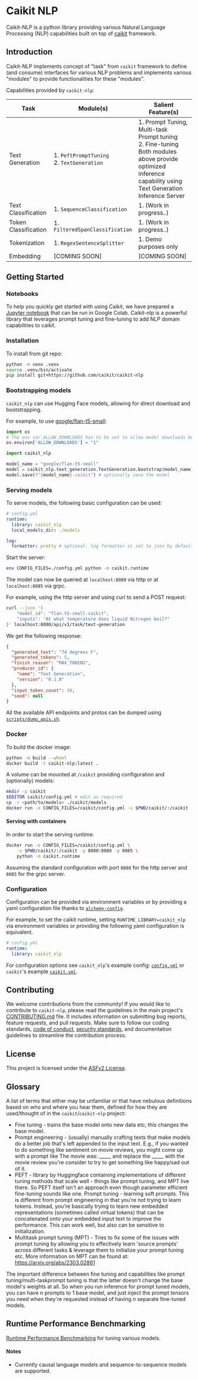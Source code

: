 # Caikit NLP

Caikit-NLP is a python library providing various Natural Language Processing (NLP) capabilities built on top of [caikit](https://github.com/caikit/caikit) framework. 

## Introduction

Caikit-NLP implements concept of "task" from `caikit` framework to define (and consume) interfaces for various NLP problems and implements various "modules" to provide functionalities for these "modules". 

Capabilities provided by `caikit-nlp`:

| Task                 | Module(s)                                 | Salient Feature(s)                                                                                                                                          |
|----------------------|-------------------------------------------|-------------------------------------------------------------------------------------------------------------------------------------------------------------|
| Text Generation      | 1. `PeftPromptTuning` <br> 2. `TextGeneration` | 1. Prompt Tuning, Multi-task Prompt tuning <br> 2. Fine-tuning  Both modules above provide optimized inference capability using Text Generation Inference Server |
| Text Classification  | 1. `SequenceClassification`               | 1. (Work in progress..)                                                                                                                                     |
| Token Classification | 1. `FilteredSpanClassification`           | 1. (Work in progress..)                                                                                                                                     |
| Tokenization         | 1. `RegexSentenceSplitter`                | 1. Demo purposes only                                                                                                                                       |
| Embedding         | [COMING SOON]                | [COMING SOON]                                                                                                                                       |

## Getting Started

### Notebooks

To help you quickly get started with using Caikit, we have prepared a [Jupyter notebook](examples/Caikit_Getting_Started.ipynb) that can be run in Google Colab. Caikit-nlp is a powerful library that leverages prompt tuning and fine-tuning to add NLP domain capabilities to caikit.

### Installation

To install from git repo:

```bash
python -m venv .venv
source .venv/bin/activate
pip install git+https://github.com/caikit/caikit-nlp
```

### Bootstrapping models

`caikit_nlp` can use  Hugging Face models, allowing for direct download and bootstrapping.

For example, to use [google/flan-t5-small](https://huggingface.co/google/flan-t5-small):

```python
import os
# The env var ALLOW_DOWNLOADS has to be set to allow model downloads before importing caikit_nlp
os.environ['ALLOW_DOWNLOADS'] = "1"

import caikit_nlp

model_name = "google/flan-t5-small"
model = caikit_nlp.text_generation.TextGeneration.bootstrap(model_name)
model.save(f"{model_name}-caikit") # optionally save the model
```

### Serving models

To serve models, the following basic configuration can be used:

```yaml
# config.yml
runtime:
  library: caikit_nlp
  local_models_dir: ./models

log:
  formatter: pretty # optional: log formatter is set to json by default
```

Start the server:

```bash
env CONFIG_FILES=./config.yml python -m caikit.runtime
```

The model can now be queried at `localhost:8080` via http or at `localhost:8085` via grpc.

For example, using the http server and using curl to send a POST request:

```bash
curl --json '{
    "model_id": "flan-t5-small-caikit",
    "inputs": "At what temperature does liquid Nitrogen boil?"
}' localhost:8080/api/v1/task/text-generation
```

We get the following response:

```json
{
  "generated_text": "74 degrees F",
  "generated_tokens": 5,
  "finish_reason": "MAX_TOKENS",
  "producer_id": {
    "name": "Text Generation",
    "version": "0.1.0"
  },
  "input_token_count": 10,
  "seed": null
}
```

All the available API endpoints and protos can be dumped using [`scripts/dump_apis.sh`](/scripts/dump_apis.sh).

### Docker

To build the docker image:

```bash
python -m build --wheel
docker build -t caikit-nlp:latest .
```

A volume can be mounted at `/caikit` providing configuration and (optionally) models:

```bash
mkdir -p caikit
$EDITOR caikit/config.yml # edit as required
cp -r <path/to/models> ./caikit/models
docker run -e CONFIG_FILES=/caikit/config.yml -v $PWD/caikit/:/caikit -p 8080:8080 -p 8085:8085 python -m caikit.runtime
```

#### Serving with containers

In order to start the serving runtime:

```bash
docker run -e CONFIG_FILES=/caikit/config.yml \
    -v $PWD/caikit/:/caikit -p 8080:8080 -p 8085 \
    python -m caikit.runtime
```

Assuming the standard configuration with port `8080` for the http server and `8085` for the grpc server.

### Configuration

Configuration can be provided via environment variables or by providing a yaml configuration file thanks to [`alchemy-config`](https://github.com/IBM/alchemy-config).

For example, to set the caikit runtime, setting `RUNTIME_LIBRARY=caikit_nlp` via environment variables or providing the following yaml configuration is equivalent.

```yaml
# config.yml
runtime:
  library: caikit_nlp
```

For configuration options see `caikit_nlp`'s example config: [`config.yml`](/caikit_nlp/config/config.yml) or `caikit`'s example [`caikit.yml`](https://github.com/caikit/caikit/blob/main/caikit/config/config.yml).

## Contributing

We welcome contributions from the community! If you would like to contribute to `caikit-nlp`, please read the guidelines in the main project's [CONTRIBUTING.md](CONTRIBUTING.md) file. It includes information on submitting bug reports, feature requests, and pull requests. Make sure to follow our coding standards, [code of conduct](code-of-conduct.md), [security standards](https://github.com/caikit/community/blob/main/SECURITY.md), and documentation guidelines to streamline the contribution process.

## License

This project is licensed under the [ASFv2 License](LICENSE).

## Glossary

A list of terms that either may be unfamiliar or that have nebulous definitions based on who and where you hear them, defined for how they are used/thought of in the `caikit`/`caikit-nlp` project:

* Fine tuning - trains the base model onto new data etc; this changes the base model.
* Prompt engineering - (usually) manually crafting texts that make models do a better job that's left appended to the input text. E.g., if you wanted to do something like sentiment on movie reviews, you might come up with a prompt like The movie was: _____ and replace the _____  with the movie review you're consider to try to get something like happy/sad out of it.
* PEFT - library by Huggingface containing implementations of different tuning methods that scale well - things like prompt tuning, and MPT live there. So PEFT itself isn't an approach even though parameter efficient fine-tuning sounds like one.
Prompt tuning - learning soft prompts. This is different from prompt engineering in that you're not trying to learn tokens. Instead, you're basically trying to learn new embedded representations (sometimes called virtual tokens) that can be concatenated onto your embedded input text to improve the performance. This can work well, but also can be sensitive to initialization.
* Multitask prompt tuning (MPT) - Tries to fix some of the issues with prompt tuning by allowing you to effectively learn 'source prompts' across different tasks & leverage them to initialize your prompt tuning etc. More information on MPT can be found at: https://arxiv.org/abs/2303.02861

The important difference between fine tuning and capabilities like prompt tuning/multi-taskprompt tuning is that the latter doesn't change the base model's weights at all. So when you run inference for prompt tuned models, you can have n prompts to 1 base model, and just inject the prompt tensors you need when they're requested instead of having _n_ separate fine-tuned models.

## Runtime Performance Benchmarking

[Runtime Performance Benchmarking](./benchmarks/README.md) for tuning various models.

#### Notes

- Currently causal language models and sequence-to-sequence models are supported.
